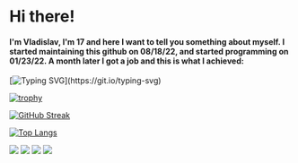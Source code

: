 # Hi there! 

#### I'm Vladislav, I'm 17 and here I want to tell you something about myself. I started maintaining this github on 08/18/22, and started programming on 01/23/22. A month later I got a job and this is what I achieved:

[![Typing SVG](https://readme-typing-svg.herokuapp.com?color=%2336BCF7&lines=Blockchain+developer!)](https://git.io/typing-svg)

[![trophy](https://github-profile-trophy.vercel.app/?username=psychoduckos)](https://github.com/ryo-ma/github-profile-trophy)

[![GitHub Streak](https://github-readme-streak-stats.herokuapp.com/?user=psychoduckos)](https://git.io/streak-stats)

[![Top Langs](https://github-readme-stats.vercel.app/api/top-langs/?username=psychoduckos)](https://github.com/anuraghazra/github-readme-stats)


![](https://github-profile-summary-cards.vercel.app/api/cards/profile-details?username=psychoduckos&theme=solarized_dark)
![](https://github-profile-summary-cards.vercel.app/api/cards/repos-per-language?username=psychoduckos&theme=solarized_dark)
![](https://github-profile-summary-cards.vercel.app/api/cards/stats?username=psychoduckos&theme=solarized_dark)
![](https://github-profile-summary-cards.vercel.app/api/cards/productive-time?username=psychoduckos&theme=solarized_dark)



